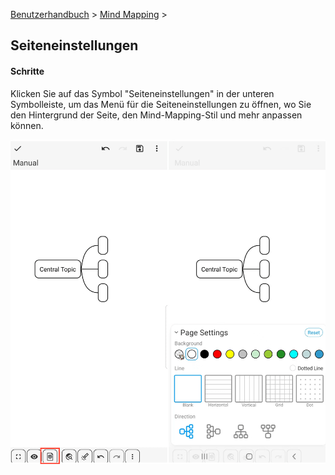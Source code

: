 [Benutzerhandbuch](/dragonnest/drawnote/manual/de) > [Mind Mapping](/dragonnest/drawnote/manual/de/mind_mapping) >

Seiteneinstellungen
---
#### Schritte

Klicken Sie auf das Symbol "Seiteneinstellungen" in der unteren Symbolleiste, um das Menü für die Seiteneinstellungen zu öffnen, wo Sie den Hintergrund der Seite, den Mind-Mapping-Stil und mehr anpassen können.

![Seiteneinstellungen](imgs/page_settings1.png)